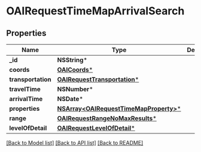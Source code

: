 # OAIRequestTimeMapArrivalSearch

## Properties
Name | Type | Description | Notes
------------ | ------------- | ------------- | -------------
**_id** | **NSString*** |  | 
**coords** | [**OAICoords***](OAICoords.md) |  | 
**transportation** | [**OAIRequestTransportation***](OAIRequestTransportation.md) |  | 
**travelTime** | **NSNumber*** |  | 
**arrivalTime** | **NSDate*** |  | 
**properties** | [**NSArray&lt;OAIRequestTimeMapProperty&gt;***](OAIRequestTimeMapProperty.md) |  | [optional] 
**range** | [**OAIRequestRangeNoMaxResults***](OAIRequestRangeNoMaxResults.md) |  | [optional] 
**levelOfDetail** | [**OAIRequestLevelOfDetail***](OAIRequestLevelOfDetail.md) |  | [optional] 

[[Back to Model list]](../README.md#documentation-for-models) [[Back to API list]](../README.md#documentation-for-api-endpoints) [[Back to README]](../README.md)


